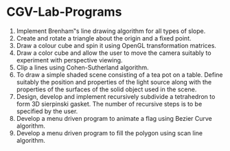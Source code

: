 # CGV-Lab-Programs

1. Implement Brenham‟s line drawing algorithm for all types of slope.
2. Create and rotate a triangle about the origin and a fixed point.
3. Draw a colour cube and spin it using OpenGL transformation matrices.
4. Draw a color cube and allow the user to move the camera suitably to experiment with perspective viewing.
5. Clip a lines using Cohen-Sutherland algorithm.
6. To draw a simple shaded scene consisting of a tea pot on a table. Define suitably the position and properties of the light source along with the properties of the surfaces of the solid object used in the scene.
7. Design, develop and implement recursively subdivide a tetrahedron to form 3D sierpinski gasket. The number of recursive steps is to be specified by the user.
8. Develop a menu driven program to animate a flag using Bezier Curve algorithm.
9. Develop a menu driven program to fill the polygon using scan line algorithm.
